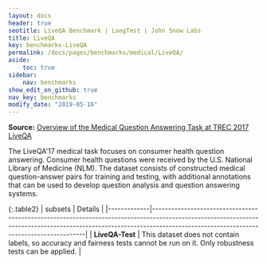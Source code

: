 ```yaml
---
layout: docs
header: true
seotitle: LiveQA Benchmark | LangTest | John Snow Labs
title: LiveQA
key: benchmarks-LiveQA
permalink: /docs/pages/benchmarks/medical/LiveQA/
aside:
    toc: true
sidebar:
    nav: benchmarks
show_edit_on_github: true
nav_key: benchmarks
modify_date: "2019-05-16"
---
```



**Source:** [Overview of the Medical Question Answering Task at TREC 2017 LiveQA](https://trec.nist.gov/pubs/trec26/papers/Overview-QA.pdf)

The LiveQA'17 medical task focuses on consumer health question answering. Consumer health questions were received by the U.S. National Library of Medicine (NLM). The dataset consists of constructed medical question-answer pairs for training and testing, with additional annotations that can be used to develop question analysis and question answering systems.

{:.table2}
| subsets       | Details                                                                                                                                                                                                           |
|-------------|---------------------------------------------------------------------------------------------------------------------------------------------------------------------------------------------------------------------|
| **LiveQA-Test**    | This dataset does not contain labels, so accuracy and fairness tests cannot be run on it. Only robustness tests can be applied.                             |
